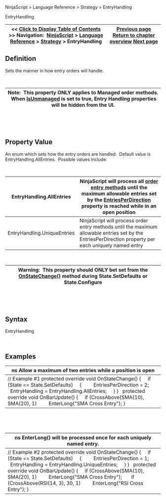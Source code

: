 ﻿


NinjaScript \> Language Reference \> Strategy \> EntryHandling






















EntryHandling







| \<\< [Click to Display Table of Contents](entryhandling.md) \>\> **Navigation:**     [NinjaScript](ninjascript-1.md) \> [Language Reference](language_reference_wip-1.md) \> [Strategy](strategy-1.md) \> EntryHandling | [Previous page](entriesperdirection-1.md) [Return to chapter overview](strategy-1.md) [Next page](execution-1.md) |
| --- | --- |











## Definition


Sets the manner in how entry orders will handle.


 




| Note:  This property ONLY applies to Managed order methods.  When [IsUnmanaged](isunmanaged-1.md) is set to true, Entry Handling properties will be hidden from the UI. |
| --- |



 


 


## Property Value


An enum which sets how the entry orders are handled.  Default value is EntryHandling.AllEntries.  Possible values include:


 




| EntryHandling.AllEntries | NinjaScript will process all [order entry methods](order_methods-1.md) until the maximum allowable entries set by the [EntriesPerDirection](entriesperdirection-1.md) property is reached while in an open position |
| --- | --- |
| EntryHandling.UniqueEntries | NinjaScript will process order entry methods until the maximum allowable entries set by the EntriesPerDirection property per each uniquely named entry |



 




| Warning:  This property should ONLY bet set from the [OnStateChange()](onstatechange-1.md) method during State.SetDefaults or State.Configure |
| --- |



 


 


## Syntax


EntryHandling


 


## 


## Examples




| ns Allow a maximum of two entries while a position is open |
| --- |
| // Example \#1 protected override void OnStateChange()  {      if (State \=\= State.SetDefaults)      {          EntriesPerDirection \= 2;          EntryHandling \= EntryHandling.AllEntries;      } }   protected override void OnBarUpdate()  {      if (CrossAbove(SMA(10), SMA(20), 1)          EnterLong("SMA Cross Entry"); } |



 


 




| ns EnterLong() will be processed once for each uniquely named entry. |
| --- |
| // Example \#2 protected override void OnStateChange() {      if (State \=\= State.SetDefaults)      {          EntriesPerDirection \= 1;          EntryHandling \= EntryHandling.UniqueEntries;      } }   protected override void OnBarUpdate() {      if (CrossAbove(SMA(10), SMA(20), 1)          EnterLong("SMA Cross Entry");        if (CrossAbove(RSI(14, 3), 30, 1)          EnterLong("RSI Cross Entry"); } |










